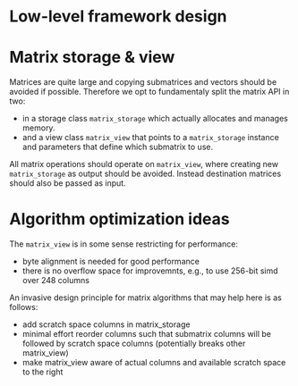 # Low-level framework design

# Matrix storage & view

Matrices are quite large and copying submatrices and vectors should be avoided if possible.
Therefore we opt to fundamentaly split the matrix API in two:

- in a storage class `matrix_storage` which actually allocates and manages memory. 
-  and a view class `matrix_view` that points to a `matrix_storage` instance and parameters that define which submatrix to use.

All matrix operations should operate on `matrix_view`, where creating new `matrix_storage` as output should be avoided.
Instead destination matrices should also be passed as input.

# Algorithm optimization ideas

The `matrix_view` is in some sense restricting for performance:

- byte alignment is needed for good performance
- there is no overflow space for improvemnts, e.g., to use 256-bit simd over 248 columns

An invasive design principle for matrix algorithms that may help here is as follows:

- add scratch space columns in matrix_storage
- minimal effort reorder columns such that submatrix columns will be followed by scratch space columns (potentially breaks other matrix_view)
- make matrix_view aware of actual columns and available scratch space to the right

